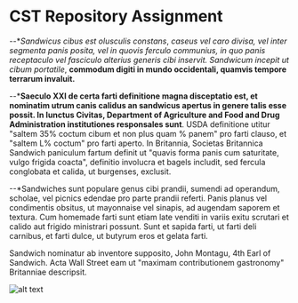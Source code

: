# CST Repository Assignment
--**Sandwicus cibus est olusculis constans*, _caseus vel caro divisa, vel inter segmenta panis posita, vel in quovis ferculo communius, in quo panis receptaculo vel fasciculo alterius generis cibi inservit. Sandwicum incepit ut cibum portatile_, **commodum digiti in mundo occidentali, quamvis tempore terrarum invaluit.**

--*__Saeculo XXI de certa farti definitione magna disceptatio est, et nominatim utrum canis calidus an sandwicus apertus in genere talis esse possit. In Iunctus Civitas, Department of Agriculture and Food and Drug Administration institutiones responsales sunt__. USDA definitione utitur "saltem 35% coctum cibum et non plus quam % panem" pro farti clauso, et "saltem L% coctum" pro farti aperto. In Britannia, Societas Britannica Sandwich paniculum fartum definit ut "quavis forma panis cum saturitate, vulgo frigida coacta", definitio involucra et bagels includit, sed fercula conglobata et calida, ut burgenses, exclusit.

--*Sandwiches sunt populare genus cibi prandii, sumendi ad operandum, scholae, vel picnics edendae pro parte prandii referti. Panis planus vel condimentis obsitus, ut mayonnaise vel sinapis, ad augendam saporem et textura. Cum homemade farti sunt etiam late venditi in variis exitu scrutari et calido aut frigido ministrari possunt. Sunt et sapida farti, ut farti deli carnibus, et farti dulce, ut butyrum eros et gelata farti.

Sandwich nominatur ab inventore supposito, John Montagu, 4th Earl of Sandwich. Acta Wall Street eam ut "maximam contributionem gastronomy" Britanniae descripsit.

![alt text](https://i.pinimg.com/originals/e7/4d/6a/e74d6a9701a6976e2b3b4eb0e9fc3e26.png)
